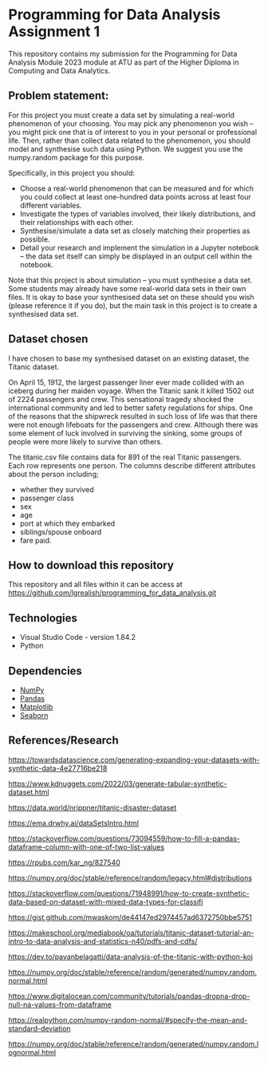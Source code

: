  # Programming for Data Analysis Assignment 1


This repository contains my submission for the Programming for Data Analysis Module 2023 module at ATU as part of the Higher Diploma in Computing and Data Analytics.

## Problem statement:

For this project you must create a data set by simulating a real-world phenomenon of your choosing. You may pick any phenomenon you wish – you might pick one that is of interest to you in your personal or professional life. Then, rather than collect data related to the phenomenon, you should model and synthesise such data using Python. We suggest you use the numpy.random package for this purpose.

Specifically, in this project you should:

- Choose a real-world phenomenon that can be measured and for which you could collect at least one-hundred data points across at least four different variables.
- Investigate the types of variables involved, their likely distributions, and their relationships with each other.
- Synthesise/simulate a data set as closely matching their properties as possible.
- Detail your research and implement the simulation in a Jupyter notebook – the data set itself can simply be displayed in an output cell within the notebook.

Note that this project is about simulation – you must synthesise a data set. Some students may already have some real-world data sets in their own files. It is okay to base your synthesised data set on these should you wish (please reference it if you do), but the main task in this project is to create a synthesised data set. 


## Dataset chosen

I have chosen to base my synthesised dataset on an existing dataset, the Titanic dataset.

On April 15, 1912, the largest passenger liner ever made collided with an iceberg during her maiden voyage. When the Titanic sank it killed 1502 out of 2224 passengers and crew. This sensational tragedy shocked the international community and led to better safety regulations for ships. One of the reasons that the shipwreck resulted in such loss of life was that there were not enough lifeboats for the passengers and crew. Although there was some element of luck involved in surviving the sinking, some groups of people were more likely to survive than others.

The titanic.csv file contains data for 891 of the real Titanic passengers. Each row represents one person. The columns describe different attributes about the person including;

- whether they survived 
- passenger class
- sex
- age
- port at which they embarked
- siblings/spouse onboard
- fare paid.

## How to download this repository

This repository and all files within it can be access at https://github.com/lgrealish/programming_for_data_analysis.git 

## Technologies

  * Visual Studio Code - version 1.84.2
  * Python


## Dependencies
* [NumPy](http://www.numpy.org/)
* [Pandas](http://pandas.pydata.org/)
* [Matplotlib](http://matplotlib.org/)
* [Seaborn](https://seaborn.pydata.org/index.html#)



## References/Research

https://towardsdatascience.com/generating-expanding-your-datasets-with-synthetic-data-4e27716be218

https://www.kdnuggets.com/2022/03/generate-tabular-synthetic-dataset.html

https://data.world/nrippner/titanic-disaster-dataset

https://ema.drwhy.ai/dataSetsIntro.html

https://stackoverflow.com/questions/73094559/how-to-fill-a-pandas-dataframe-column-with-one-of-two-list-values

https://rpubs.com/kar_ng/827540

https://numpy.org/doc/stable/reference/random/legacy.html#distributions

https://stackoverflow.com/questions/71948991/how-to-create-synthetic-data-based-on-dataset-with-mixed-data-types-for-classifi

https://gist.github.com/mwaskom/de44147ed2974457ad6372750bbe5751

https://makeschool.org/mediabook/oa/tutorials/titanic-dataset-tutorial-an-intro-to-data-analysis-and-statistics-n40/pdfs-and-cdfs/

https://dev.to/pavanbelagatti/data-analysis-of-the-titanic-with-python-koj

https://numpy.org/doc/stable/reference/random/generated/numpy.random.normal.html

https://www.digitalocean.com/community/tutorials/pandas-dropna-drop-null-na-values-from-dataframe

https://realpython.com/numpy-random-normal/#specify-the-mean-and-standard-deviation

https://numpy.org/doc/stable/reference/random/generated/numpy.random.lognormal.html



